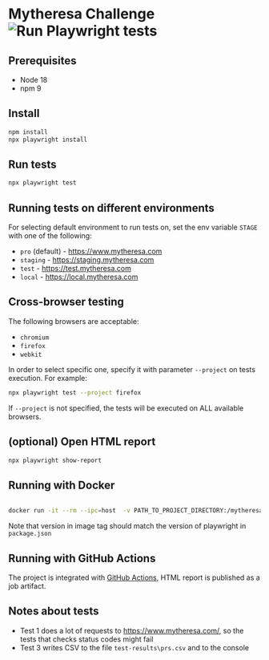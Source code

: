 Mytheresa Challenge ![Run Playwright tests](https://github.com/vikmaksymenko/mytheresa-challenge/actions/workflows/main.yml/badge.svg)
===============

Prerequisites
-------------
* Node 18
* npm 9

Install
-------
```bash
npm install 
npx playwright install
```

Run tests
---------

```bash
npx playwright test
```

Running tests on different environments
-------------------

For selecting default environment to run tests on, set the env variable `STAGE` with one of the following: 
* `pro` (default) - https://www.mytheresa.com
* `staging` - https://staging.mytheresa.com
* `test` - https://test.mytheresa.com
* `local` - https://local.mytheresa.com

Cross-browser testing
---------------------

The following browsers are acceptable: 
* `chromium`
* `firefox`
* `webkit`

In order to select specific one, specify it with parameter `--project` on tests execution. For example: 

```bash
npx playwright test --project firefox 
```

If `--project` is not specified, the tests will be executed on ALL available browsers. 

(optional) Open HTML report
----------------
```bash
npx playwright show-report
```

Running with Docker
-------------------
```bash

docker run -it --rm --ipc=host  -v PATH_TO_PROJECT_DIRECTORY:/mytheresa-challenge -w /mytheresa-challenge mcr.microsoft.com/playwright:v1.36.2-jammy npm run test:ci
```
Note that version in image tag should match the version of playwright in `package.json`

Running with GitHub Actions
---------------------------

The project is integrated with [GitHub Actions](https://github.com/vikmaksymenko/mytheresa-challenge/actions), HTML report is published as a job artifact. 

Notes about tests
-----------------

* Test 1 does a lot of requests to https://www.mytheresa.com/, so the tests that checks status codes might fail
* Test 3 writes CSV to the file `test-results\prs.csv` and to the console